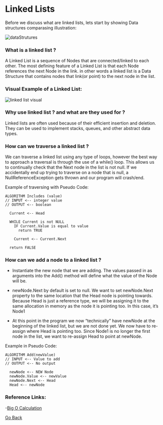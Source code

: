 # Linked Lists

Before we discuss what are linked lists, lets start by showing Data structures comparasing illustration:

![dataStrutures](https://miro.medium.com/max/700/1*Xokk6XOjWyIGCBujkJsCzQ.jpeg)

### What is a linked list ?


A Linked List is a sequence of Nodes that are connected/linked to each other. The most defining feature of a Linked List is that each Node references the next Node in the link. in other words a linked list is a Data Structure that contains nodes that link(or point) to the next node in the list.

### Visual Example of a Linked List:


![linked list visual](https://codefellows.github.io/common_curriculum/data_structures_and_algorithms/Code_401/class-05/resources/images/LinkedList1.PNG)

### Why use linked list ? and what are they used for ?

Linked lists are often used because of their efficient insertion and deletion. They can be used to implement stacks, queues, and other abstract data types.

### How can we traverse a linked list ?

We can traverse a linked list using any type of loops, however the best way to approach a traversal is through the use of a while() loop. This allows us to continually check that the Next node in the list is not null. If we accidentally end up trying to traverse on a node that is null, a NullReferenceException gets thrown and our program will crash/end.

Example of traversing with Pseudo Code:
```
ALGORITHM Includes (value)
// INPUT <-- integer value
// OUTPUT <-- boolean

  Current <-- Head

  WHILE Current is not NULL
    IF Current.Value is equal to value
      return TRUE

    Current <-- Current.Next

  return FALSE
```

### How can we add a node to a linked list ?

*  Instantiate the new node that we are adding. The values passed in as arguments into the Add() method will define what the value of the Node will be.

* newNode.Next by default is set to null. We want to set newNode.Next property to the same location that the Head node is pointing towards. Because Head is just a reference type, we will be assigning it to the same allocation in memory as the node it is pointing too. In this case, it’s Node1

* At this point in the program we now “technically” have newNode at the beginning of the linked list, but we are not done yet. We now have to re-assign where Head is pointing too. Since Node1 is no longer the first node in the list, we want to re-assign Head to point at newNode.

Example in Pseudo Code:
```
ALGORITHM Add(newValue)
// INPUT <-- Value to add
// OUTPUT <-- No output

  newNode <-- NEW Node
  newNode.Value <-- newValue
  newNode.Next <-- Head
  Head <-- newNode
```


### Reference Links:

-[Big O Calculation](https://codefellows.github.io/common_curriculum/data_structures_and_algorithms/Code_401/class-05/resources/big_oh.html)


[Go Back](https://musaabshalaldeh.github.io/reading-notes/)